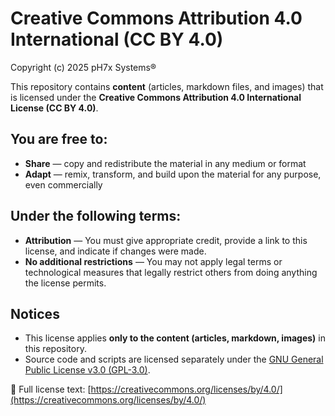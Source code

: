 # Creative Commons Attribution 4.0 International (CC BY 4.0)

Copyright (c) 2025 pH7x Systems®

This repository contains **content** (articles, markdown files, and images) that is licensed under the **Creative Commons Attribution 4.0 International License (CC BY 4.0)**.

## You are free to:
- **Share** — copy and redistribute the material in any medium or format  
- **Adapt** — remix, transform, and build upon the material for any purpose, even commercially  

## Under the following terms:
- **Attribution** — You must give appropriate credit, provide a link to this license, and indicate if changes were made.  
- **No additional restrictions** — You may not apply legal terms or technological measures that legally restrict others from doing anything the license permits.  

## Notices
- This license applies **only to the content (articles, markdown, images)** in this repository.  
- Source code and scripts are licensed separately under the [GNU General Public License v3.0 (GPL-3.0)](LICENSE-arti.md).  

📄 Full license text: [https://creativecommons.org/licenses/by/4.0/](https://creativecommons.org/licenses/by/4.0/)
